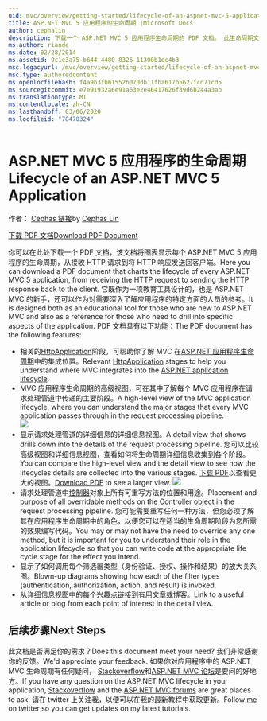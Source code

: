 ```yaml
---
uid: mvc/overview/getting-started/lifecycle-of-an-aspnet-mvc-5-application
title: ASP.NET MVC 5 应用程序的生命周期 |Microsoft Docs
author: cephalin
description: 下载一个 ASP.NET MVC 5 应用程序生命周期的 PDF 文档。 此生命周期文档提供了 MVC 生命周期的高级视图 。
ms.author: riande
ms.date: 02/28/2014
ms.assetid: 9c1e3a75-b644-4480-8326-11300b1ec4b3
msc.legacyurl: /mvc/overview/getting-started/lifecycle-of-an-aspnet-mvc-5-application
msc.type: authoredcontent
ms.openlocfilehash: f4a9b3fb61552b070db11fba617b5627fcd71cd5
ms.sourcegitcommit: e7e91932a6e91a63e2e46417626f39d6b244a3ab
ms.translationtype: MT
ms.contentlocale: zh-CN
ms.lasthandoff: 03/06/2020
ms.locfileid: "78470324"
---
```

# <a name="lifecycle-of-an-aspnet-mvc-5-application"></a><span data-ttu-id="92776-104">ASP.NET MVC 5 应用程序的生命周期</span><span class="sxs-lookup"><span data-stu-id="92776-104">Lifecycle of an ASP.NET MVC 5 Application</span></span>

<span data-ttu-id="92776-105">作者： [Cephas 链接](https://github.com/cephalin)</span><span class="sxs-lookup"><span data-stu-id="92776-105">by [Cephas Lin](https://github.com/cephalin)</span></span>

[<span data-ttu-id="92776-106">下载 PDF 文档</span><span class="sxs-lookup"><span data-stu-id="92776-106">Download PDF Document</span></span>](lifecycle-of-an-aspnet-mvc-5-application/_static/lifecycle-of-an-aspnet-mvc-5-application1.pdf)

<span data-ttu-id="92776-107">你可以在此处下载一个 PDF 文档，该文档将图表显示每个 ASP.NET MVC 5 应用程序的生命周期，从接收 HTTP 请求到将 HTTP 响应发送回客户端。</span><span class="sxs-lookup"><span data-stu-id="92776-107">Here you can download a PDF document that charts the lifecycle of every ASP.NET MVC 5 application, from receiving the HTTP request to sending the HTTP response back to the client.</span></span> <span data-ttu-id="92776-108">它既作为一项教育工具设计的，也是 ASP.NET MVC 的新手，还可以作为对需要深入了解应用程序的特定方面的人员的参考。</span><span class="sxs-lookup"><span data-stu-id="92776-108">It is designed both as an educational tool for those who are new to ASP.NET MVC and also as a reference for those who need to drill into specific aspects of the application.</span></span> <span data-ttu-id="92776-109">PDF 文档具有以下功能：</span><span class="sxs-lookup"><span data-stu-id="92776-109">The PDF document has the following features:</span></span>

- <span data-ttu-id="92776-110">相关的[HttpApplication](https://msdn.microsoft.com/library/system.web.httpapplication.aspx)阶段，可帮助你了解 MVC 在[ASP.NET 应用程序生命周期](https://msdn.microsoft.com/library/bb470252.aspx)中的集成位置。</span><span class="sxs-lookup"><span data-stu-id="92776-110">Relevant [HttpApplication](https://msdn.microsoft.com/library/system.web.httpapplication.aspx) stages to help you understand where MVC integrates into the [ASP.NET application lifecycle](https://msdn.microsoft.com/library/bb470252.aspx).</span></span>
- <span data-ttu-id="92776-111">MVC 应用程序生命周期的高级视图，可在其中了解每个 MVC 应用程序在请求处理管道中传递的主要阶段。</span><span class="sxs-lookup"><span data-stu-id="92776-111">A high-level view of the MVC application lifecycle, where you can understand the major stages that every MVC application passes through in the request processing pipeline.</span></span>  
    ![](lifecycle-of-an-aspnet-mvc-5-application/_static/image1.jpg)
- <span data-ttu-id="92776-112">显示请求处理管道的详细信息的详细信息视图。</span><span class="sxs-lookup"><span data-stu-id="92776-112">A detail view that shows drills down into the details of the request processing pipeline.</span></span> <span data-ttu-id="92776-113">您可以比较高级视图和详细信息视图，查看如何将生命周期详细信息收集到各个阶段。</span><span class="sxs-lookup"><span data-stu-id="92776-113">You can compare the high-level view and the detail view to see how the lifecycles details are collected into the various stages.</span></span> <span data-ttu-id="92776-114">[下载 PDF](lifecycle-of-an-aspnet-mvc-5-application/_static/lifecycle-of-an-aspnet-mvc-5-application1.pdf)以查看更大的视图。</span><span class="sxs-lookup"><span data-stu-id="92776-114">[Download PDF](lifecycle-of-an-aspnet-mvc-5-application/_static/lifecycle-of-an-aspnet-mvc-5-application1.pdf) to see a larger view.</span></span>
    ![](lifecycle-of-an-aspnet-mvc-5-application/_static/image2.jpg)
- <span data-ttu-id="92776-115">请求处理管道中[控制器](https://msdn.microsoft.com/library/system.web.mvc.controller.aspx)对象上所有可重写方法的位置和用途。</span><span class="sxs-lookup"><span data-stu-id="92776-115">Placement and purpose of all overridable methods on the [Controller](https://msdn.microsoft.com/library/system.web.mvc.controller.aspx) object in the request processing pipeline.</span></span> <span data-ttu-id="92776-116">您可能需要重写任何一种方法，但您必须了解其在应用程序生命周期中的角色，以便您可以在适当的生命周期阶段为您所需的效果编写代码。</span><span class="sxs-lookup"><span data-stu-id="92776-116">You may or may not have the need to override any one method, but it is important for you to understand their role in the application lifecycle so that you can write code at the appropriate life cycle stage for the effect you intend.</span></span>
- <span data-ttu-id="92776-117">显示了如何调用每个筛选器类型（身份验证、授权、操作和结果）的放大关系图。</span><span class="sxs-lookup"><span data-stu-id="92776-117">Blown-up diagrams showing how each of the filter types (authentication, authorization, action, and result) is invoked.</span></span>
- <span data-ttu-id="92776-118">从详细信息视图中的每个兴趣点链接到有用文章或博客。</span><span class="sxs-lookup"><span data-stu-id="92776-118">Link to a useful article or blog from each point of interest in the detail view.</span></span>

## <a name="next-steps"></a><span data-ttu-id="92776-119">后续步骤</span><span class="sxs-lookup"><span data-stu-id="92776-119">Next Steps</span></span>

<span data-ttu-id="92776-120">此文档是否满足你的需求？</span><span class="sxs-lookup"><span data-stu-id="92776-120">Does this document meet your need?</span></span> <span data-ttu-id="92776-121">我们非常感谢你的反馈。</span><span class="sxs-lookup"><span data-stu-id="92776-121">We'd appreciate your feedback.</span></span> <span data-ttu-id="92776-122">如果你对应用程序中的 ASP.NET MVC 生命周期有任何疑问， [Stackoverflow](http://stackoverflow.com/help)和[ASP.NET MVC 论坛](https://forums.asp.net/1146.aspx)是要问的好地方。</span><span class="sxs-lookup"><span data-stu-id="92776-122">If you have any question on the ASP.NET MVC lifecycle in your application, [Stackoverflow](http://stackoverflow.com/help) and the [ASP.NET MVC forums](https://forums.asp.net/1146.aspx) are great places to ask.</span></span> <span data-ttu-id="92776-123">请在 twitter 上关注[我](https://twitter.com/Cephas_MSFT)，以便可以在我的最新教程中获取更新。</span><span class="sxs-lookup"><span data-stu-id="92776-123">Follow [me](https://twitter.com/Cephas_MSFT) on twitter so you can get updates on my latest tutorials.</span></span>
